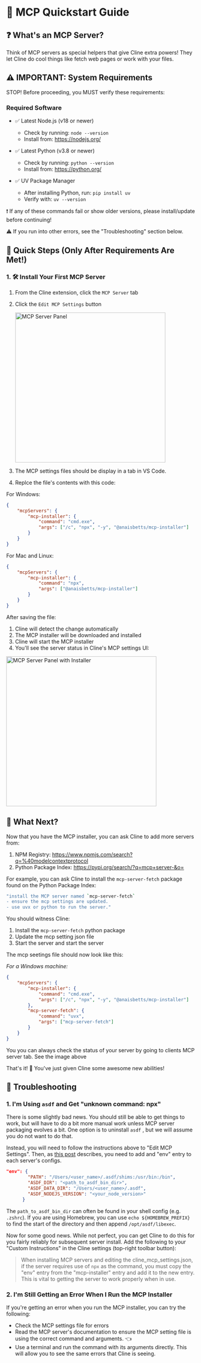 # 🚀 MCP Quickstart Guide

## ❓ What's an MCP Server?

Think of MCP servers as special helpers that give Cline extra powers! They let Cline do cool things like fetch web pages or work with your files.

## ⚠️ IMPORTANT: System Requirements

STOP! Before proceeding, you MUST verify these requirements:

### Required Software

-   ✅ Latest Node.js (v18 or newer)

    -   Check by running: `node --version`
    -   Install from: <https://nodejs.org/>

-   ✅ Latest Python (v3.8 or newer)

    -   Check by running: `python --version`
    -   Install from: <https://python.org/>

-   ✅ UV Package Manager
    -   After installing Python, run: `pip install uv`
    -   Verify with: `uv --version`

❗ If any of these commands fail or show older versions, please install/update before continuing!

⚠️ If you run into other errors, see the "Troubleshooting" section below.

## 🎯 Quick Steps (Only After Requirements Are Met!)

### 1. 🛠️ Install Your First MCP Server

1. From the Cline extension, click the `MCP Server` tab
1. Click the `Edit MCP Settings` button

   <img src="https://github.com/user-attachments/assets/abf908b1-be98-4894-8dc7-ef3d27943a47" alt="MCP Server Panel" width="400" />

1. The MCP settings files should be display in a tab in VS Code.
1. Replce the file's contents with this code:

For Windows:

```json
{
	"mcpServers": {
		"mcp-installer": {
			"command": "cmd.exe",
			"args": ["/c", "npx", "-y", "@anaisbetts/mcp-installer"]
		}
	}
}
```

For Mac and Linux:

```json
{
	"mcpServers": {
		"mcp-installer": {
			"command": "npx",
			"args": ["@anaisbetts/mcp-installer"]
		}
	}
}
```

After saving the file:

1. Cline will detect the change automatically
2. The MCP installer will be downloaded and installed
3. Cline will start the MCP installer
4. You'll see the server status in Cline's MCP settings UI:

<img src="https://github.com/user-attachments/assets/2abbb3de-e902-4ec2-a5e5-9418ed34684e" alt="MCP Server Panel with Installer" width="400" />

## 🤔 What Next?

Now that you have the MCP installer, you can ask Cline to add more servers from:

1. NPM Registry: <https://www.npmjs.com/search?q=%40modelcontextprotocol>
2. Python Package Index: <https://pypi.org/search/?q=mcp+server-&o=>

For example, you can ask Cline to install the `mcp-server-fetch` package found on the Python Package Index:

```bash
"install the MCP server named `mcp-server-fetch`
- ensure the mcp settings are updated.
- use uvx or python to run the server."
```

You should witness Cline:

1. Install the `mcp-server-fetch` python package
1. Update the mcp setting json file
1. Start the server and start the server

The mcp seetings file should now look like this:

_For a Windows machine:_

```json
{
	"mcpServers": {
		"mcp-installer": {
			"command": "cmd.exe",
			"args": ["/c", "npx", "-y", "@anaisbetts/mcp-installer"]
		},
		"mcp-server-fetch": {
			"command": "uvx",
			"args": ["mcp-server-fetch"]
		}
	}
}
```

You you can always check the status of your server by going to clients MCP server tab. See the image above

That's it! 🎉 You've just given Cline some awesome new abilities!

## 📝 Troubleshooting

### 1. I'm Using `asdf` and Get "unknown command: npx"

There is some slightly bad news. You should still be able to get things to work, but will have to do a bit more manual work unless MCP server packaging evolves a bit. One option is to uninstall `asdf` , but we will assume you do not want to do that.

Instead, you will need to follow the instructions above to "Edit MCP Settings". Then, as [this post](https://dev.to/cojiroooo/mcp-using-node-on-asdf-382n) describes, you need to add and "env" entry to each server's configs.

```json
"env": {
        "PATH": "/Users/<user_name>/.asdf/shims:/usr/bin:/bin",
        "ASDF_DIR": "<path_to_asdf_bin_dir>",
        "ASDF_DATA_DIR": "/Users/<user_name>/.asdf",
        "ASDF_NODEJS_VERSION": "<your_node_version>"
      }
```

The `path_to_asdf_bin_dir` can often be found in your shell config (e.g. `.zshrc`). If you are using Homebrew, you can use `echo ${HOMEBREW_PREFIX}` to find the start of the directory and then append `/opt/asdf/libexec`.

Now for some good news. While not perfect, you can get Cline to do this for you fairly reliably for subsequent server install. Add the following to your "Custom Instructions" in the Cline settings (top-right toolbar button):

> When installing MCP servers and editing the cline_mcp_settings.json, if the server requires use of `npx` as the command, you must copy the "env" entry from the "mcp-installer" entry and add it to the new entry. This is vital to getting the server to work properly when in use.

### 2. I'm Still Getting an Error When I Run the MCP Installer

If you're getting an error when you run the MCP installer, you can try the following:

-   Check the MCP settings file for errors
-   Read the MCP server's documentation to ensure the MCP setting file is using the correct command and arguments. 👈
-   Use a terminal and run the command with its arguments directly. This will allow you to see the same errors that Cline is seeing.
